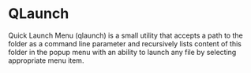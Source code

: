 QLaunch
=======

Quick Launch Menu (qlaunch) is a small utility that accepts a path to the folder as a command line parameter and recursively lists content of this folder in the popup menu with an ability to launch any file by selecting appropriate menu item.